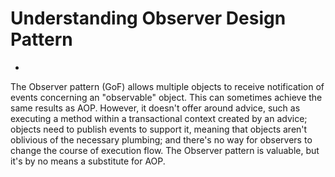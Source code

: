 # Understanding Observer Design Pattern

-

The Observer pattern (GoF) allows multiple objects to receive notification of events concerning an "observable" object. This can sometimes achieve the same results as AOP. However, it doesn't offer around advice, such as executing a method within a transactional context created by an advice; objects need to publish events to support it, meaning that objects aren't oblivious of the necessary plumbing; and there's no way for observers to change the course of execution flow. The Observer pattern is valuable, but it's by no means a substitute for AOP.
